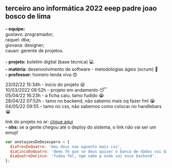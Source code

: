 ## terceiro ano informática 2022 eeep padre joao bosco de lima

**- equipe:** <br> 
gustavo: programador; <br>
raquel: dba; <br>
giovana: designer; <br>
cauan: gerente de projetos. <br> <br>
**- projeto:** boletim digital (base técnica) :computer: <br>
**- matéria:** desenvolvimento de software - metodologias ágeis (scrum) :blue_book: <br>
**- professor:** homero lenda viva :heart_eyes:

23/02/22 15:34h - início do projeto :smiley: <br>
10/03/2022 08:52h - projeto em andamento :sleeping: <br>
05/04/22 16:23h - a ficha caiu, tamo fudido :sob: <br>
28/04/22 07:52h - tamo no backend, não sabemo mais oq fazer fml :sob: <br>
04/05/22 09:55  - tamo no css, não sabemos como colocar no handlebars :sob: <br>

link do projeto no ar: [clique aqui](https://w7.pngwing.com/pngs/147/495/png-transparent-smiley-thumb-signal-emoticon-meme-smiley-love-miscellaneous-face.png) <br>
**- obs:** se a gente chegou até o deploy do sistema, o link não vai ser um emoji!

~~~javascript
var anotaçoesDeDesespero = {
  diaTresDoQuatro: 'meu deus nao aguento mais css',
  diaCincoDoQuatro: 'demo fé que se deus quiser o banco de dados vai da errado',
  diaQuatroDoCinco: 'fudeu fml, ngm sabe p onde vai esse backend'.
};
~~~
